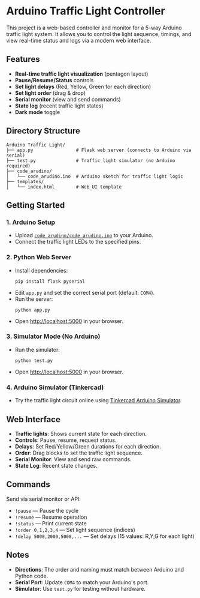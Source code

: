 # Arduino Traffic Light Controller

This project is a web-based controller and monitor for a 5-way Arduino traffic light system. It allows you to control the light sequence, timings, and view real-time status and logs via a modern web interface.

## Features

- **Real-time traffic light visualization** (pentagon layout)
- **Pause/Resume/Status** controls
- **Set light delays** (Red, Yellow, Green for each direction)
- **Set light order** (drag & drop)
- **Serial monitor** (view and send commands)
- **State log** (recent traffic light states)
- **Dark mode** toggle

## Directory Structure

```
Arduino Traffic Light/
├── app.py                # Flask web server (connects to Arduino via serial)
├── test.py               # Traffic light simulator (no Arduino required)
├── code_arudino/
│   └── code_arudino.ino  # Arduino sketch for traffic light logic
├── templates/
│   └── index.html        # Web UI template
```

## Getting Started

### 1. Arduino Setup

- Upload [`code_arudino/code_arudino.ino`](code_arudino/code_arudino.ino) to your Arduino.
- Connect the traffic light LEDs to the specified pins.

### 2. Python Web Server

- Install dependencies:
  ```
  pip install flask pyserial
  ```
- Edit `app.py` and set the correct serial port (default: `COM4`).
- Run the server:
  ```
  python app.py
  ```
- Open [http://localhost:5000](http://localhost:5000) in your browser.

### 3. Simulator Mode (No Arduino)

- Run the simulator:
  ```
  python test.py
  ```
- Open [http://localhost:5000](http://localhost:5000) in your browser.

### 4. Arduino Simulator (Tinkercad)

- Try the traffic light circuit online using [Tinkercad Arduino Simulator](https://www.tinkercad.com/things/iLUYqUoRydo-copy-of-traffic-light/editel?returnTo=https%3A%2F%2Fwww.tinkercad.com%2Fdashboard%2Fdesigns%2Fcircuits&sharecode=RRDW1kqaKbthhYnAWL8rVBS-IlItc0Hz0e9z_RcdsGc).

## Web Interface

- **Traffic lights**: Shows current state for each direction.
- **Controls**: Pause, resume, request status.
- **Delays**: Set Red/Yellow/Green durations for each direction.
- **Order**: Drag blocks to set the traffic light sequence.
- **Serial Monitor**: View and send raw commands.
- **State Log**: Recent state changes.

## Commands

Send via serial monitor or API:

- `!pause` — Pause the cycle
- `!resume` — Resume operation
- `!status` — Print current state
- `!order 0,1,2,3,4` — Set light sequence (indices)
- `!delay 5000,2000,5000,...` — Set delays (15 values: R,Y,G for each light)

## Notes

- **Directions**: The order and naming must match between Arduino and Python code.
- **Serial Port**: Update `COM4` to match your Arduino's port.
- **Simulator**: Use `test.py` for testing without hardware.